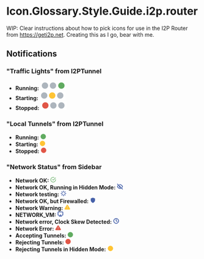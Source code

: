 # Icon.Glossary.Style.Guide.i2p.router
WIP: Clear instructions about how to pick icons for use in the I2P Router from https://geti2p.net.
Creating this as I go, bear with me.

## Notifications

### "Traffic Lights" from I2PTunnel

  * **Running:** ![Running](console/css/console_status_running.png)
  * **Starting:** ![Starting](console/css/console_status_starting.png)
  * **Stopped:** ![Stopped](console/css/console_status_stopped.png)

### "Local Tunnels" from I2PTunnel

  * **Running:** ![Running](console/local_up.png)
  * **Starting:** ![Starting](console/local_inprogress.png)
  * **Stopped:** ![Stopped](console/local_down.png)

### "Network Status" from Sidebar

  * **Network OK:** ![OK](console/info/network_status/network_ok.png)
  * **Network OK, Running in Hidden Mode:** ![Hidden](console/info/network_status/network_hidden.png)
  * **Network testing:** ![Testing](console/info/network_status/network_testing.png)
  * **Network OK, but Firewalled:** ![Firewalled](console/info/network_status/network_firewalled.png)
  * **Network Warning:** ![Warning](console/info/network_status/network_warning.png)
  * **NETWORK_VM:** ![Network_VM?](console/info/network_status/network_vm.png)
  * **Network error, Clock Skew Detected:** ![Clock Skew Detected](console/info/network_status/network_clockskew.png)
  * **Network Error:** ![Error](console/info/network_status/network_error.png)
  * **Accepting Tunnels:** ![Accepting Tunnels](console/info/network_status/accepting.png)
  * **Rejecting Tunnels:** ![Rejecting Tunnels](console/info/network_status/rejecting.png)
  * **Rejecting Tunnels in Hidden Mode:** ![Rejecting Tunnels](console/info/network_status/rejecting_hidden.png)